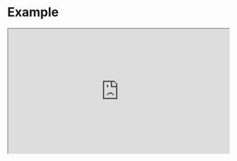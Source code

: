 # Example

<iframe src="https://stackblitz.com/github/flamrdevs/klass/tree/main/examples/solid-tailwindcss-daisy-ui?embed=1&view=preview&file=src%2FApp.tsx" style="width: 100%; aspect-ratio: 16/9;"></iframe>
